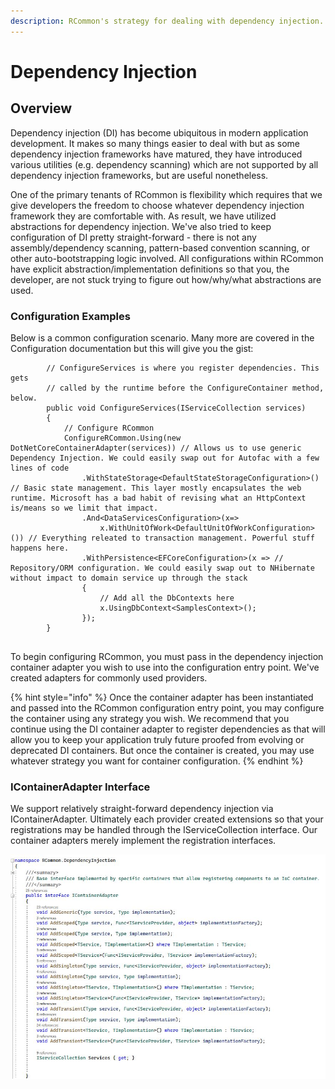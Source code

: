 ```yaml
---
description: RCommon's strategy for dealing with dependency injection.
---
```


# Dependency Injection

## Overview

Dependency injection (DI) has become ubiquitous in modern application development. It makes so many things easier to deal with but as some dependency injection frameworks have matured, they have introduced various utilities (e.g. dependency scanning) which are not supported by all dependency injection frameworks, but are useful nonetheless.&#x20;

One of the primary tenants of RCommon is flexibility which requires that we give developers the freedom to choose whatever dependency injection framework they are comfortable with. As  result, we have utilized abstractions for dependency injection. We've also tried to keep configuration of DI pretty straight-forward - there is not any assembly/dependency scanning, pattern-based convention scanning, or other auto-bootstrapping logic involved. All configurations within RCommon have explicit abstraction/implementation definitions so that you, the developer, are not stuck trying to figure out how/why/what abstractions are used.&#x20;

### Configuration Examples

Below is a common configuration scenario. Many more are covered in the Configuration documentation but this will give you the gist:&#x20;

```
        // ConfigureServices is where you register dependencies. This gets
        // called by the runtime before the ConfigureContainer method, below.
        public void ConfigureServices(IServiceCollection services)
        {
            // Configure RCommon
            ConfigureRCommon.Using(new DotNetCoreContainerAdapter(services)) // Allows us to use generic Dependency Injection. We could easily swap out for Autofac with a few lines of code
                .WithStateStorage<DefaultStateStorageConfiguration>() // Basic state management. This layer mostly encapsulates the web runtime. Microsoft has a bad habit of revising what an HttpContext is/means so we limit that impact.
                .And<DataServicesConfiguration>(x=>
                    x.WithUnitOfWork<DefaultUnitOfWorkConfiguration>()) // Everything releated to transaction management. Powerful stuff happens here.
                .WithPersistence<EFCoreConfiguration>(x => // Repository/ORM configuration. We could easily swap out to NHibernate without impact to domain service up through the stack
                {
                    // Add all the DbContexts here
                    x.UsingDbContext<SamplesContext>();
                });
        }
        
```

To begin configuring RCommon, you must pass in the dependency injection container adapter you wish to use into the configuration entry point. We've created adapters for commonly used providers.

{% hint style="info" %}
&#x20;Once the container adapter has been instantiated and passed into the RCommon configuration entry point, you may configure the container using any strategy you wish. We recommend that you continue using the DI container adapter to register dependencies as that will allow you to keep your application truly future proofed from evolving or deprecated DI containers.  But once the container is created, you may use whatever strategy you want for container configuration.&#x20;
{% endhint %}

### IContainerAdapter Interface

We support relatively straight-forward dependency injection via IContainerAdapter. Ultimately each provider created extensions so that your registrations may be handled through the IServiceCollection interface. Our container adapters merely implement the registration interfaces.

![](../../../.gitbook/assets/IContainerAdapter.JPG)
